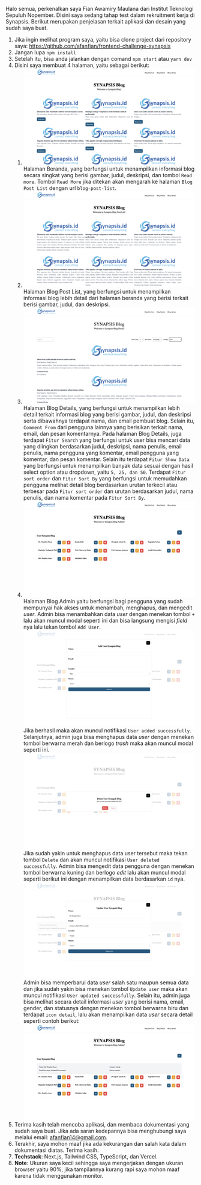 Halo semua, perkenalkan saya Fian Awamiry Maulana dari Institut Teknologi Sepuluh Nopember. Disini saya sedang tahap test dalam rekruitment kerja di Synapsis. Berikut merupakan penjelasan terkait aplikasi dan desain yang sudah saya buat.

1. Jika ingin melihat program saya, yaitu bisa clone project dari repository saya: https://github.com/afanfian/frontend-challenge-synapsis
2. Jangan lupa `npm install`
3. Setelah itu, bisa anda jalankan dengan comand `npm start` atau `yarn dev`
4. Disini saya membuat 4 halaman, yaitu sebagai berikut:
   1. ![Alt text](image.png)Halaman Beranda, yang berfungsi untuk menampilkan informasi blog secara singkat yang berisi gambar, judul, deskripsi, dan tombol `Read more`. Tombol `Read More` jika ditekan akan mengarah ke halaman `Blog Post List` dengan url `blog-post-list`.
   2. ![Alt text](image-1.png)Halaman Blog Post List, yang berfungsi untuk menampilkan informasi blog lebih detail dari halaman beranda yang berisi terkait berisi gambar, judul, dan deskripsi.
   3. ![Alt text](image-2.png)Halaman Blog Details, yang berfungsi untuk menampilkan lebih detail terkait informasi blog yang berisi gambar, judul, dan deskripsi serta dibawahnya terdapat nama, dan email pembuat blog. Selain itu, `Comment From` dari pengguna lainnya yang berisikan terkait nama, email, dan pesan komentarnya. Pada halaman Blog Details, juga terdapat `Fitur Search` yang berfungsi untuk user bisa mencari data yang diingkan berdasarkan judul, deskripsi, nama penulis, email penulis, nama pengguna yang komentar, email pengguna yang komentar, dan pesan komentar. Selain itu terdapat `Fitur Show Data` yang berfungsi untuk menampilkan banyak data sesuai dengan hasil select option atau dropdown, yaitu `5, 25, dan 50`. Terdapat `Fitur sort order` dan `Fitur Sort By` yang berfungsi untuk memudahkan pengguna melihat detail blog berdasarkan urutan terkecil atau terbesar pada `Fitur sort order` dan urutan berdasarkan judul, nama penulis, dan nama komentar pada `Fitur Sort By`.
   4. ![Alt text](image-5.png) Halaman Blog Admin yaitu berfungsi bagi pengguna yang sudah mempunyai hak akses untuk menambah, menghapus, dan mengedit _user_. Admin bisa menambahkan data _user_ dengan menekan tombol `+` lalu akan muncul modal seperti ini dan bisa langsung mengisi _field_ nya lalu tekan tombol `Add User`. ![Alt text](image-6.png) Jika berhasil maka akan muncul notifikasi `User added successfully`. Selanjutnya, admin juga bisa menghapus data _user_ dengan menekan tombol berwarna merah dan berlogo _trash_ maka akan muncul modal seperti ini. ![Alt text](image-7.png) Jika sudah yakin untuk menghapus data user tersebut maka tekan tombol `Delete` dan akan muncul notifikasi `User deleted successfully`. Admin bisa mengedit data pengguna dengan menekan tombol berwarna kuning dan berlogo _edit_ lalu akan muncul modal seperti berikut ini dengan menampilkan data berdasarkan `id` nya.![Alt text](image-8.png) Admin bisa memperbarui data _user_ salah satu maupun semua data dan jika sudah yakin bisa menekan tombol `Update user` maka akan muncul notifikasi `User updated successfully`. Selain itu, admin juga bisa melihat secara detail informasi _user_ yang berisi nama, email, gender, dan statusnya dengan menekan tombol berwarna biru dan terdapat `icon detail`, lalu akan menampilkan data _user_ secara detail seperti contoh berikut:![Alt text](image-9.png)
5. Terima kasih telah mencoba aplikasi, dan membaca dokumentasi yang sudah saya buat. Jika ada saran kedepannya bisa menghubungi saya melalui email: afanfian14@gmail.com.
6. Terakhir, saya mohon maaf jika ada kekurangan dan salah kata dalam dokumentasi diatas. Terima kasih.
7. **Techstack**: Next.js, Tailwind CSS, TypeScript, dan Vercel.
8. **Note**: Ukuran saya kecil sehingga saya mengerjakan dengan ukuran browser yaitu 90%, jika tampilannya kurang rapi saya mohon maaf karena tidak menggunakan monitor.
